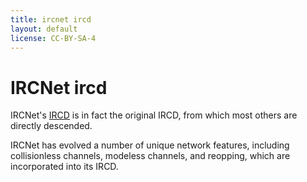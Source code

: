 ```yaml
---
title: ircnet ircd
layout: default
license: CC-BY-SA-4
---
```


# IRCNet ircd

IRCNet's [IRCD](https://github.com/ircnet/irc) is in fact the original IRCD, from
which most others are directly descended.

IRCNet has evolved a number of unique network features, including collisionless channels,
modeless channels, and reopping, which are incorporated into its IRCD.
